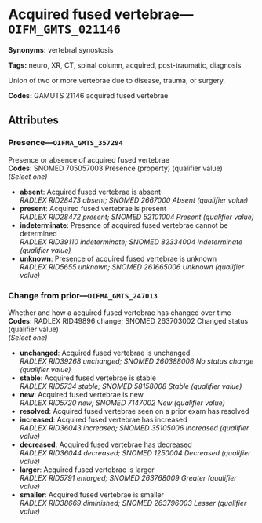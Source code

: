 # Acquired fused vertebrae—`OIFM_GMTS_021146`

**Synonyms:** vertebral synostosis

**Tags:** neuro, XR, CT, spinal column, acquired, post-traumatic, diagnosis

Union of two or more vertebrae due to disease, trauma, or surgery.

**Codes:** GAMUTS 21146 acquired fused vertebrae

## Attributes

### Presence—`OIFMA_GMTS_357294`

Presence or absence of acquired fused vertebrae  
**Codes**: SNOMED 705057003 Presence (property) (qualifier value)  
*(Select one)*

- **absent**: Acquired fused vertebrae is absent  
_RADLEX RID28473 absent; SNOMED 2667000 Absent (qualifier value)_
- **present**: Acquired fused vertebrae is present  
_RADLEX RID28472 present; SNOMED 52101004 Present (qualifier value)_
- **indeterminate**: Presence of acquired fused vertebrae cannot be determined  
_RADLEX RID39110 indeterminate; SNOMED 82334004 Indeterminate (qualifier value)_
- **unknown**: Presence of acquired fused vertebrae is unknown  
_RADLEX RID5655 unknown; SNOMED 261665006 Unknown (qualifier value)_

### Change from prior—`OIFMA_GMTS_247013`

Whether and how a acquired fused vertebrae has changed over time  
**Codes**: RADLEX RID49896 change; SNOMED 263703002 Changed status (qualifier value)  
*(Select one)*

- **unchanged**: Acquired fused vertebrae is unchanged  
_RADLEX RID39268 unchanged; SNOMED 260388006 No status change (qualifier value)_
- **stable**: Acquired fused vertebrae is stable  
_RADLEX RID5734 stable; SNOMED 58158008 Stable (qualifier value)_
- **new**: Acquired fused vertebrae is new  
_RADLEX RID5720 new; SNOMED 7147002 New (qualifier value)_
- **resolved**: Acquired fused vertebrae seen on a prior exam has resolved  
- **increased**: Acquired fused vertebrae has increased  
_RADLEX RID36043 increased; SNOMED 35105006 Increased (qualifier value)_
- **decreased**: Acquired fused vertebrae has decreased  
_RADLEX RID36044 decreased; SNOMED 1250004 Decreased (qualifier value)_
- **larger**: Acquired fused vertebrae is larger  
_RADLEX RID5791 enlarged; SNOMED 263768009 Greater (qualifier value)_
- **smaller**: Acquired fused vertebrae is smaller  
_RADLEX RID38669 diminished; SNOMED 263796003 Lesser (qualifier value)_